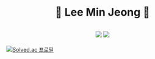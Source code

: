 <h1 align="center">🙈 Lee Min Jeong 🙉</h1>

<h2 align="center">
<a href="https://min-jeong-lee.notion.site/f77bcddec3a447edaf815161f97afd68" target="_blank"><img src="https://img.shields.io/badge/notion-000000?style=flat&logo=Notion&logoColor=c4a01d"/></a>
 <a href="https://www.instagram.com/mmm__j2/" target="_blank"><img src="https://img.shields.io/badge/mmm_j2-000000?style=flat&logo=Instagram&logoColor=E4405F"/></a>
</h2>


[![Solved.ac
프로필](http://mazassumnida.wtf/api/v2/generate_badge?boj=minddong)](https://solved.ac/minddong)
 

